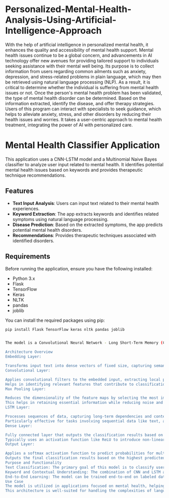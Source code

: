 # Personalized-Mental-Health-Analysis-Using-Artificial-Intelligence-Approach

With the help of artificial intelligence in personalized mental health, it enhances 
the quality and accessibility of mental health support. Mental health issues continue to 
be a global concern, and advancements in AI technology offer new avenues for 
providing tailored support to individuals seeking assistance with their mental well
being. Its purpose is to collect information from users regarding common ailments such 
as anxiety, depression, and stress-related problems in plain language, which may then 
be retrieved using natural language processing (NLP). As a result, it is critical to 
determine whether the individual is suffering from mental health issues or not. Once 
the person's mental health problem has been validated, the type of mental health 
disorder can be determined. Based on the information extracted, identify the disease, 
and offer therapy strategies. Users of this program can interact with specialists to seek 
guidance, which helps to alleviate anxiety, stress, and other disorders by reducing 
their health issues and worries. It takes a user-centric approach to mental health 
treatment, integrating the power of AI with personalized care.


# Mental Health Classifier Application

This application uses a CNN-LSTM model and a Multinomial Naive Bayes classifier to analyze user input related to mental health. It identifies potential mental health issues based on keywords and provides therapeutic technique recommendations.

## Features

- **Text Input Analysis**: Users can input text related to their mental health experiences.
- **Keyword Extraction**: The app extracts keywords and identifies related symptoms using natural language processing.
- **Disease Prediction**: Based on the extracted symptoms, the app predicts potential mental health disorders.
- **Recommendations**: Provides therapeutic techniques associated with identified disorders.

## Requirements

Before running the application, ensure you have the following installed:

- Python 3.x
- Flask
- TensorFlow
- Keras
- NLTK
- pandas
- joblib

You can install the required packages using pip:

```bash
pip install Flask TensorFlow keras nltk pandas joblib


The model is a Convolutional Neural Network - Long Short-Term Memory (CNN-LSTM) architecture designed for text classification, specifically targeting mental health-related inputs. Here's a breakdown of its components:

Architecture Overview
Embedding Layer:

Transforms input text into dense vectors of fixed size, capturing semantic meanings.
Convolutional Layer:

Applies convolutional filters to the embedded input, extracting local patterns (e.g., phrases, keywords) from the text.
Helps in identifying relevant features that contribute to classification.
Max Pooling Layer:

Reduces the dimensionality of the feature maps by selecting the most important features.
This helps in retaining essential information while reducing noise and computation.
LSTM Layer:

Processes sequences of data, capturing long-term dependencies and contextual relationships within the input text.
Particularly effective for tasks involving sequential data like text, as it can remember information over long sequences.
Dense Layer:

Fully connected layer that outputs the classification results based on the features extracted by the previous layers.
Typically uses an activation function like ReLU to introduce non-linearity.
Output Layer:

Applies a softmax activation function to predict probabilities for multiple classes (e.g., different mental health conditions).
Outputs the final classification results based on the highest predicted probability.
Purpose and Functionality
Text Classification: The primary goal of this model is to classify user inputs related to mental health issues. By analyzing text data, the model can predict whether the input is associated with specific mental health conditions.
Keyword and Contextual Understanding: The combination of CNN and LSTM allows the model to understand both the specific keywords (thanks to convolutional layers) and the context in which they appear (through the LSTM layers).
End-to-End Learning: The model can be trained end-to-end on labeled data, allowing it to learn relevant features directly from the raw input text.
Use Case
The model is utilized in applications focused on mental health, helping users by identifying symptoms based on their descriptions and providing recommendations for therapeutic techniques based on the classification results.
This architecture is well-suited for handling the complexities of language, making it effective for tasks like sentiment analysis, topic classification, and more in the mental health domain.
